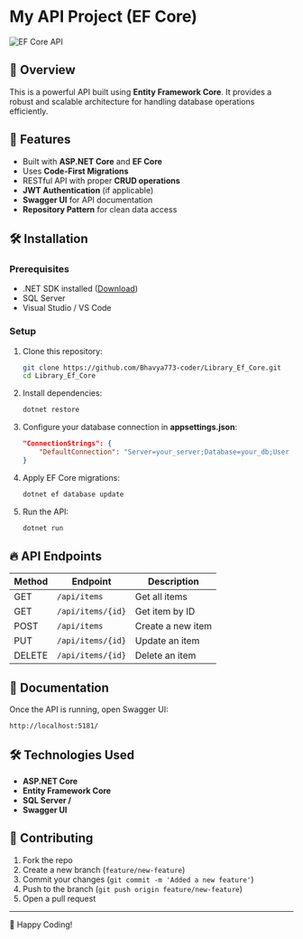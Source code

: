 # My API Project (EF Core)

![EF Core API](https://img.shields.io/badge/EF%20Core-API-blue.svg)

## 📌 Overview
This is a powerful API built using **Entity Framework Core**. It provides a robust and scalable architecture for handling database operations efficiently.

## 🚀 Features
- Built with **ASP.NET Core** and **EF Core**
- Uses **Code-First Migrations**
- RESTful API with proper **CRUD operations**
- **JWT Authentication** (if applicable)
- **Swagger UI** for API documentation
- **Repository Pattern** for clean data access

## 🛠️ Installation

### Prerequisites
- .NET SDK installed ([Download](https://dotnet.microsoft.com/))
- SQL Server
- Visual Studio / VS Code

### Setup
1. Clone this repository:
   ```bash
   git clone https://github.com/Bhavya773-coder/Library_Ef_Core.git
   cd Library_Ef_Core
   ```
2. Install dependencies:
   ```bash
   dotnet restore
   ```
3. Configure your database connection in **appsettings.json**:
   ```json
   "ConnectionStrings": {
       "DefaultConnection": "Server=your_server;Database=your_db;User Id=your_user;Password=your_password;"
   }
   ```
4. Apply EF Core migrations:
   ```bash
   dotnet ef database update
   ```
5. Run the API:
   ```bash
   dotnet run
   ```

## 🔥 API Endpoints
| Method | Endpoint | Description |
|--------|---------|-------------|
| GET | `/api/items` | Get all items |
| GET | `/api/items/{id}` | Get item by ID |
| POST | `/api/items` | Create a new item |
| PUT | `/api/items/{id}` | Update an item |
| DELETE | `/api/items/{id}` | Delete an item |

## 📖 Documentation
Once the API is running, open Swagger UI:
```
http://localhost:5181/
```

## 🛠 Technologies Used
- **ASP.NET Core**
- **Entity Framework Core**
- **SQL Server /**
- **Swagger UI**


## 🤝 Contributing
1. Fork the repo
2. Create a new branch (`feature/new-feature`)
3. Commit your changes (`git commit -m 'Added a new feature'`)
4. Push to the branch (`git push origin feature/new-feature`)
5. Open a pull request


---
🚀 Happy Coding!
